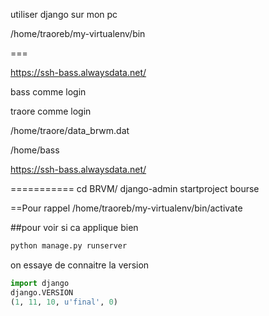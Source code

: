 utiliser django sur mon pc

/home/traoreb/my-virtualenv/bin

===

https://ssh-bass.alwaysdata.net/

bass comme login

traore comme login

/home/traore/data_brwm.dat


/home/bass

https://ssh-bass.alwaysdata.net/

===========
cd BRVM/
django-admin startproject bourse

==Pour rappel
/home/traoreb/my-virtualenv/bin/activate

##pour voir si ca applique bien 
```python 101
python manage.py runserver

```

on essaye de connaitre la version 

```python 101
import django
django.VERSION
(1, 11, 10, u'final', 0)
```



